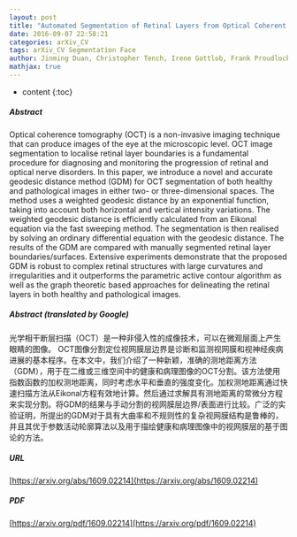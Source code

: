 ```yaml
---
layout: post
title: "Automated Segmentation of Retinal Layers from Optical Coherent Tomography Images Using Geodesic Distance"
date: 2016-09-07 22:58:21
categories: arXiv_CV
tags: arXiv_CV Segmentation Face
author: Jinming Duan, Christopher Tench, Irene Gottlob, Frank Proudlock, Li Bai
mathjax: true
---
```


* content
{:toc}

##### Abstract
Optical coherence tomography (OCT) is a non-invasive imaging technique that can produce images of the eye at the microscopic level. OCT image segmentation to localise retinal layer boundaries is a fundamental procedure for diagnosing and monitoring the progression of retinal and optical nerve disorders. In this paper, we introduce a novel and accurate geodesic distance method (GDM) for OCT segmentation of both healthy and pathological images in either two- or three-dimensional spaces. The method uses a weighted geodesic distance by an exponential function, taking into account both horizontal and vertical intensity variations. The weighted geodesic distance is efficiently calculated from an Eikonal equation via the fast sweeping method. The segmentation is then realised by solving an ordinary differential equation with the geodesic distance. The results of the GDM are compared with manually segmented retinal layer boundaries/surfaces. Extensive experiments demonstrate that the proposed GDM is robust to complex retinal structures with large curvatures and irregularities and it outperforms the parametric active contour algorithm as well as the graph theoretic based approaches for delineating the retinal layers in both healthy and pathological images.

##### Abstract (translated by Google)
光学相干断层扫描（OCT）是一种非侵入性的成像技术，可以在微观层面上产生眼睛的图像。 OCT图像分割定位视网膜层边界是诊断和监测视网膜和视神经疾病进展的基本程序。在本文中，我们介绍了一种新颖，准确的测地距离方法（GDM），用于在二维或三维空间中的健康和病理图像的OCT分割。该方法使用指数函数的加权测地距离，同时考虑水平和垂直的强度变化。加权测地距离通过快速扫描方法从Eikonal方程有效地计算。然后通过求解具有测地距离的常微分方程来实现分割。将GDM的结果与手动分割的视网膜层边界/表面进行比较。广泛的实验证明，所提出的GDM对于具有大曲率和不规则性的复杂视网膜结构是鲁棒的，并且其优于参数活动轮廓算法以及用于描绘健康和病理图像中的视网膜层的基于图论的方法。

##### URL
[https://arxiv.org/abs/1609.02214](https://arxiv.org/abs/1609.02214)

##### PDF
[https://arxiv.org/pdf/1609.02214](https://arxiv.org/pdf/1609.02214)


